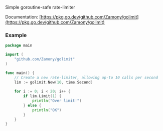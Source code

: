 Simple goroutine-safe rate-limiter

Documentation: [https://pkg.go.dev/github.com/Zamony/golimit](https://pkg.go.dev/github.com/Zamony/golimit)

### Example

```go
package main

import (
    "github.com/Zamony/golimit"
)

func main() {
    // Create a new rate-limiter, allowing up-to 10 calls per second
    lim := golimit.New(10, time.Second)
    
    for i := 0; i < 20; i++ {
        if lim.Limit(1) {
            println("Over limit!")
        } else {
            println("OK")
        }
    }
}
```

